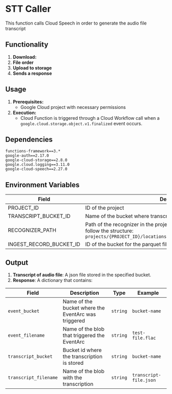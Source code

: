 # STT Caller

This function calls Cloud Speech in order to generate the audio file transcript

## Functionality

1. **Download:** 
2. **File order**
3. **Upload to storage**
4. **Sends a response**

## Usage

1. **Prerequisites:**
    - Google Cloud project with necessary permissions
2. **Execution:**
    - Cloud Function is triggered through a Cloud Workflow call when a `google.cloud.storage.object.v1.finalized` event occurs.

## Dependencies
```
functions-framework==3.*
google-auth==2.17.0
google-cloud-storage==2.8.0
google.cloud.logging==3.11.0
google-cloud-speech==2.27.0
```

## Environment Variables
| Field | Description | Type | Example |
|---|---|---|---|
|PROJECT_ID| ID of the project | `string` | `my-project-id` |
|TRANSCRIPT_BUCKET_ID | Name of the bucket where transcripts will be stored | `string` | `bucket-name` |
|RECOGNIZER_PATH | Path of the recognizer in the project. Recognizer must be global and follow the structure: `projects/{PROJECT_ID}/locations/global/recognizers/{RECOGNIZER_NAME}` | `string` | `projects/my-project-id/locations/global/recognizers/recognizer-name` |
|INGEST_RECORD_BUCKET_ID| ID of the bucket for the parquet file | `string` | `bucket-name |

## Output

1. **Transcript of audio file**: A json file stored in the specified bucket.
2. **Response**: A dictionary that contains:

| Field | Description | Type | Example |
|---|---|---|---|
| `event_bucket` | Name of the bucket where the EventArc was triggered | `string` | `bucket-name` |
| `event_filename` | Name of the blob that triggered the EventArc | `string` | `test-file.flac` |
| `transcript_bucket` | Bucket id where the transcription is stored | `string` | `bucket-name` |
| `transcript_filename` | Name of the blob with the transcription | `string` | `transcript-file.json` |
